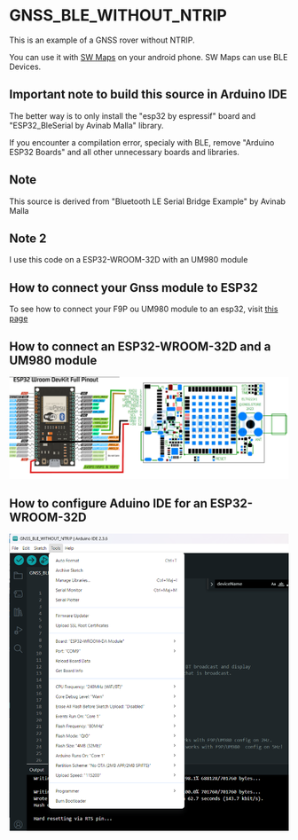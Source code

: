 # GNSS_BLE_WITHOUT_NTRIP

This is an example of a GNSS rover without NTRIP.

You can use it with [SW Maps](https://play.google.com/store/apps/details?id=np.com.softwel.swmaps&hl=fr) on your android phone. 
SW Maps can use BLE Devices.

## Important note to build this source in Arduino IDE
The better way is to only install the "esp32 by espressif" board and "ESP32_BleSerial by Avinab Malla" library.

If you encounter a compilation error, specialy with BLE, remove "Arduino ESP32 Boards" and all other unnecessary boards and libraries.

## Note

This source is derived from "Bluetooth LE Serial Bridge Example" by Avinab Malla

## Note 2

I use this code on a ESP32-WROOM-32D with an UM980 module

## How to connect your Gnss module to ESP32

To see how to connect your F9P ou UM980 module to an esp32, visit [this page](https://github.com/jancelin/rover-gnss/blob/master/unit_tests/3b-GNSS_RTK/README.md)


## How to connect an ESP32-WROOM-32D and a UM980 module

![image](/assets/images/ESP32-32D_UM980.png)

## How to configure Aduino IDE for an ESP32-WROOM-32D

![image](/assets/images/ArduinoIde_config.png)
